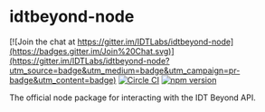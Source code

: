 # idtbeyond-node

[![Join the chat at https://gitter.im/IDTLabs/idtbeyond-node](https://badges.gitter.im/Join%20Chat.svg)](https://gitter.im/IDTLabs/idtbeyond-node?utm_source=badge&utm_medium=badge&utm_campaign=pr-badge&utm_content=badge)
[![Circle CI](https://circleci.com/gh/IDTLabs/IDTBeyond-Node/tree/master.svg?style=svg)](https://circleci.com/gh/IDTLabs/IDTBeyond-Node/tree/master)
[![npm version](https://badge.fury.io/js/idtbeyond-node.svg)](http://badge.fury.io/js/idtbeyond-node)

The official node package for interacting with the IDT Beyond API.
